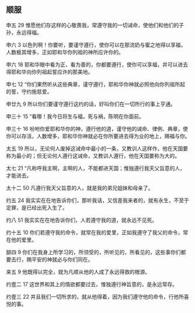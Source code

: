 ## 顺服

申五 29 惟愿他们存这样的心敬畏我，常遵守我的一切诫命，使他们和他们的子孙，永远得福。

申六 3 以色列啊！你要听，要谨守遵行，使你可以在那流奶与蜜之地得以享福，人数极其增多，正如耶和华你列祖的神所应许你的。

申六 18 耶和华眼中看为正、看为善的，你都要遵行，使你可以享福，并可以进去得耶和华向你列祖起誓应许的那美地。

申七 12 “你们果然听从这些典章，谨守遵行，耶和华你神就必照他向你列祖所起的誓，守约施慈爱。

申廿九 9 所以你们要谨守遵行这约的话，好叫你们在一切所行的事上亨通。

申三十 15 “看哪！我今日将生与福，死与祸，陈明在你面前。

申三十 16 吩咐你爱耶和华你的神，遵行他的道，谨守他的诫命、律例、典章，使你可以存活，人数增多，耶和华你神就必在你所要进去得为业的地上，赐福与你。

太五 19 所以，无论何人废掉这诫命中最小的一条，又教训人这样作，他在天国要称为最小的；但无论何人遵行这诫命，又教训人遵行，他在天国要称为大的。

太七 21 “凡称呼我主啊，主啊的人，不能都进天国；惟独遵行我天父旨意的人，才能进去。

太十二 50 凡遵行我天父旨意的人，就是我的弟兄姐妹和母亲了。

约五 24 我实实在在地告诉你们，那听我话，又信差我来者的，就有永生，不至于定罪，是已经出死入生了。

约八 51 我实实在在地告诉你们，人若遵守我的道，就永远不见死。

约十五 10 你们若遵守我的命令，就常在我的爱里，正如我遵守了我父的命令，常在他的爱里。

腓四 9 你们在我身上所学习的，所领受的，所听见的，所看见的，这些事你们都要去行，赐平安的神就必与你们同在。

来五 9 他既得以完全，就为凡顺从他的人成了永远得救的根源。

约壹二 17 这世界和其上的情欲都要过去，惟独遵行神旨意的，是永远常存。

约壹三 22 并且我们一切所求的，就从他得着，因为我们遵守他的命令，行他所喜悦的事。



